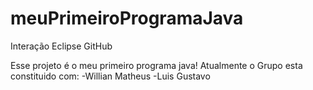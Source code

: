 # meuPrimeiroProgramaJava
Interação Eclipse GitHub

Esse projeto é o meu primeiro programa java!
Atualmente o Grupo esta constituido com:
-Willian Matheus
-Luis Gustavo
